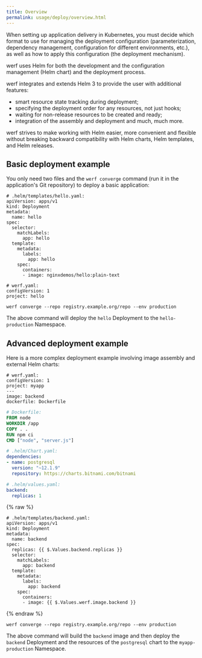 ```yaml
---
title: Overview
permalink: usage/deploy/overview.html
---
```


When setting up application delivery in Kubernetes, you must decide which format to use for managing the deployment configuration (parameterization, dependency management, configuration for different environments, etc.), as well as how to apply this configuration (the deployment mechanism).

werf uses Helm for both the development and the configuration management (Helm chart) and the deployment process.

werf integrates and extends Helm 3 to provide the user with additional features:

- smart resource state tracking during deployment;
- specifying the deployment order for any resources, not just hooks;
- waiting for non-release resources to be created and ready;
- integration of the assembly and deployment and much, much more.

werf strives to make working with Helm easier, more convenient and flexible without breaking backward compatibility with Helm charts, Helm templates, and Helm releases.

## Basic deployment example

You only need two files and the `werf converge` command (run it in the application's Git repository) to deploy a basic application:

```
# .helm/templates/hello.yaml:
apiVersion: apps/v1
kind: Deployment
metadata:
  name: hello
spec:
  selector:
    matchLabels:
      app: hello
  template:
    metadata:
      labels:
        app: hello
    spec:
      containers:
      - image: nginxdemos/hello:plain-text
```

```
# werf.yaml:
configVersion: 1
project: hello
```

```shell
werf converge --repo registry.example.org/repo --env production
```

The above command will deploy the `hello` Deployment to the `hello-production` Namespace.

## Advanced deployment example

Here is a more complex deployment example involving image assembly and external Helm charts:

```
# werf.yaml:
configVersion: 1
project: myapp
---
image: backend
dockerfile: Dockerfile
```

```dockerfile
# Dockerfile:
FROM node
WORKDIR /app
COPY . .
RUN npm ci
CMD ["node", "server.js"]
```

```yaml
# .helm/Chart.yaml:
dependencies:
- name: postgresql
  version: "~12.1.9"
  repository: https://charts.bitnami.com/bitnami
```

```yaml
# .helm/values.yaml:
backend:
  replicas: 1
```

{% raw %}

```
# .helm/templates/backend.yaml:
apiVersion: apps/v1
kind: Deployment
metadata:
  name: backend
spec:
  replicas: {{ $.Values.backend.replicas }}
  selector:
    matchLabels:
      app: backend
  template:
    metadata:
      labels:
        app: backend
    spec:
      containers:
      - image: {{ $.Values.werf.image.backend }}
```

{% endraw %}

```shell
werf converge --repo registry.example.org/repo --env production
```

The above command will build the `backend` image and then deploy the `backend` Deployment and the resources of the `postgresql` chart to the `myapp-production` Namespace.

